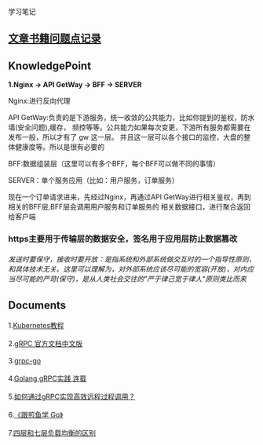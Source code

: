 学习笔记


[文章书籍问题点记录](https://shimo.im/docs/GYvDrQT8qW8RgkGY)<br />  
---------------------------------------------------------------

KnowledgePoint
---------------------
**1.Nginx -> API GetWay -> BFF -> SERVER**

Nginx:进行反向代理

API GetWay:负责的是下游服务，统一收敛的公共能力，比如你提到的鉴权，防水墙(安全问题),缓存，
          频控等等。公共能力如果每次变更，下游所有服务都需要在发布一般，所以才有了 gw 这一层。 
          并且这一层可以各个接口的监控，大盘的整体健康度等。所以是很有必要的
          
BFF:数据组装层（这里可以有多个BFF，每个BFF可以做不同的事情）

SERVER：单个服务应用（比如：用户服务，订单服务）

现在一个订单请求进来，先经过Nginx，再通过API GetWay进行相关鉴权，再到相关的BFF层,BFF层会调用用户服务和订单服务的
相关数据接口，进行聚合返回给客户端


### https主要用于传输层的数据安全，签名用于应用层防止数据篡改


###### 发送时要保守，接收时要开放：是指系统和外部系统做交互时的一个指导性原则，和具体技术无关。这里可以理解为，对外部系统应该尽可能的宽容(开放)，对内应当尽可能的严苛(保守)，是从人类社会交往的"严于律己宽于律人"原则类比而来


**Documents**<br /> 
-------------------
1.[Kubernetes教程](https://www.kuboard.cn/learning/)<br />  
2.[gRPC 官方文档中文版](http://doc.oschina.net/grpc)<br />  
3.[grpc-go](https://github.com/grpc/grpc-go)<br />  
4.[Golang gRPC实践 连载](https://segmentfault.com/a/1190000007880647)<br />  
5.[如何通过gRPC实现高效远程过程调用？](https://time.geekbang.org/column/article/247812)<br />  
6.[《跟煎鱼学 Go》](https://eddycjy.com/go-categories/)<br />  
7.[四层和七层负载均衡的区别](https://kb.cnblogs.com/page/188170/)<br />  



